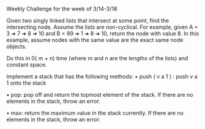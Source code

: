 Weekly Challenge for the week of 3/14-3/18

Given two singly linked lists that intersect at some point, find the intersecting node. Assume the lists are non-cyclical.
For example, given A = 3 ➔ 7 ➔ 8 ➔ 10 and B = 99 ➔ 1 ➔ 8 ➔ 10, return the node with value 8. In this example, assume nodes with the same value are the exact same node objects.

Do this in 0( m + n) time (where m and n are the lengths of the lists) and constant space.

Implement a stack that has the following methods:
• push ( v a 1 ) : push v a 1 onto the stack

• pop: pop off and return the topmost element of the stack. If there are no elements in the stack, throw an error.

• max: return the maximum value in the stack currently. If there are no elements in the stack, throw an error.
